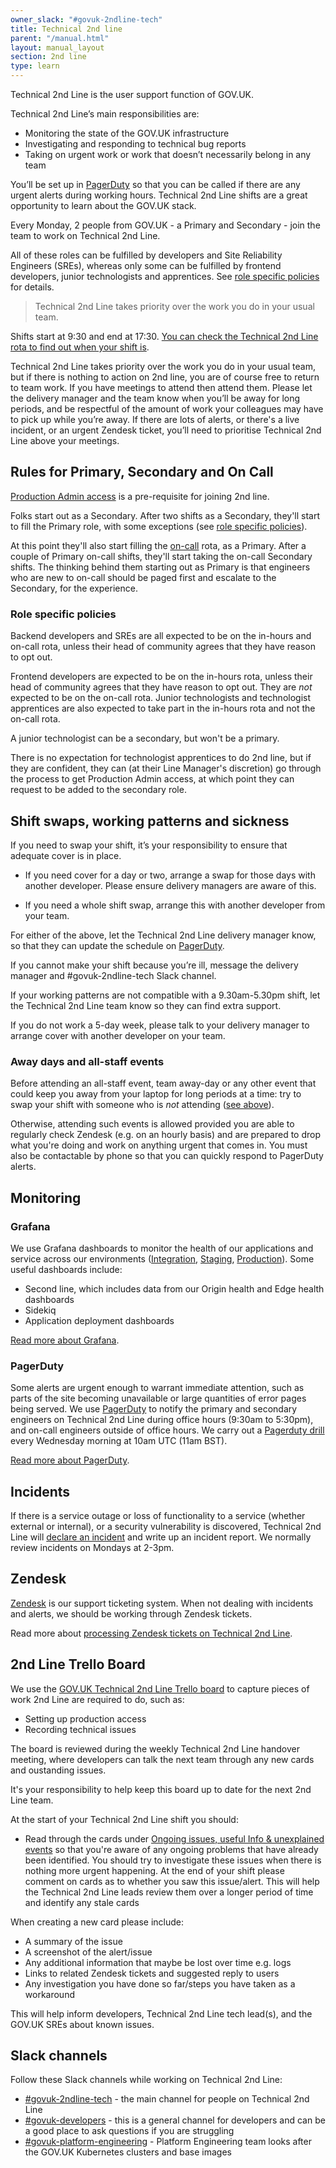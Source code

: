 ```yaml
---
owner_slack: "#govuk-2ndline-tech"
title: Technical 2nd line
parent: "/manual.html"
layout: manual_layout
section: 2nd line
type: learn
---
```


Technical 2nd Line is the user support function of GOV.UK.

Technical 2nd Line’s main responsibilities are:

- Monitoring the state of the GOV.UK infrastructure
- Investigating and responding to technical bug reports
- Taking on urgent work or work that doesn’t necessarily belong in any team

You’ll be set up in [PagerDuty](/manual/2nd-line#pagerduty) so that you can be called if there are any urgent alerts during working hours. Technical 2nd Line shifts are a great opportunity to learn about the GOV.UK stack.

Every Monday, 2 people from GOV.UK - a Primary and Secondary - join the team to work on Technical 2nd Line.

All of these roles can be fulfilled by developers and Site Reliability Engineers (SREs), whereas only some can be fulfilled by frontend developers, junior technologists and apprentices. See [role specific policies](#role-specific-policies) for details.

> Technical 2nd Line takes priority over the work you do in your usual team.

Shifts start at 9:30 and end at 17:30. [You can check the Technical 2nd Line rota to find out when your shift is][2ndline-rota].

[2ndline-rota]: https://docs.google.com/spreadsheets/d/1OTVm_k6MDdCFN1EFzrKXWu4iIPI7uR9mssI8AMwn7lU/edit#gid=1297388378.

Technical 2nd Line takes priority over the work you do in your usual team, but if there is nothing to action on 2nd line, you are of course free to return to team work. If you have meetings to attend then attend them. Please let the delivery manager and the team know when you’ll be away for long periods, and be respectful of the amount of work your colleagues may have to pick up while you’re away. If there are lots of alerts, or there's a live incident, or an urgent Zendesk ticket, you’ll need to prioritise Technical 2nd Line above your meetings.

## Rules for Primary, Secondary and On Call

[Production Admin access](/manual/rules-for-getting-production-access.html) is a pre-requisite for joining 2nd line.

Folks start out as a Secondary. After two shifts as a Secondary, they'll start to fill the Primary role, with some exceptions (see [role specific policies](#role-specific-policies)).

At this point they'll also start filling the [on-call](/manual/on-call.html) rota, as a Primary. After a couple of Primary on-call shifts, they'll start taking the on-call Secondary shifts. The thinking behind them starting out as Primary is that engineers who are new to on-call should be paged first and escalate to the Secondary, for the experience.

### Role specific policies

Backend developers and SREs are all expected to be on the in-hours and on-call rota, unless their head of community agrees that they have reason to opt out.

Frontend developers are expected to be on the in-hours rota, unless their head of community agrees that they have reason to opt out. They are _not_ expected to be on the on-call rota. Junior technologists and technologist apprentices are also expected to take part in the in-hours rota and not the on-call rota.

A junior technologist can be a secondary, but won't be a primary.

There is no expectation for technologist apprentices to do 2nd line, but if they are confident, they can (at their Line Manager's discretion) go through the process to get Production Admin access, at which point they can request to be added to the secondary role.

## Shift swaps, working patterns and sickness

If you need to swap your shift, it’s your responsibility to ensure that adequate cover is in place.

- If you need cover for a day or two, arrange a swap for those days with another developer. Please ensure delivery managers are aware of this.

- If you need a whole shift swap, arrange this with another developer from your team.

For either of the above, let the Technical 2nd Line delivery manager know, so that they can update the schedule on [PagerDuty][].

If you cannot make your shift because you’re ill, message the delivery manager and #govuk-2ndline-tech Slack channel.

If your working patterns are not compatible with a 9.30am-5.30pm shift, let the Technical 2nd Line team know so they can find extra support.

If you do not work a 5-day week, please talk to your delivery manager to arrange cover with another developer on your team.

### Away days and all-staff events

Before attending an all-staff event, team away-day or any other event that could keep you away from your laptop for long periods at a time: try to swap your shift with someone who is _not_ attending ([see above](#shift-swaps-working-patterns-and-sickness)).

Otherwise, attending such events is allowed provided you are able to regularly check Zendesk (e.g. on an hourly basis) and are prepared to drop what you're doing and work on anything urgent that comes in. You must also be contactable by phone so that you can quickly respond to PagerDuty alerts.

## Monitoring

### Grafana

We use Grafana dashboards to monitor the health of our applications and service across our environments ([Integration](https://grafana.eks.integration.govuk.digital/?orgId=1), [Staging](https://grafana.eks.staging.govuk.digital/?orgId=1), [Production](https://grafana.eks.production.govuk.digital/)). Some useful dashboards include:

- Second line, which includes data from our Origin health and Edge health dashboards
- Sidekiq
- Application deployment dashboards

[Read more about Grafana](/manual/grafana.html).

### PagerDuty

Some alerts are urgent enough to warrant immediate attention, such as parts of the site becoming unavailable or large quantities of error pages being served. We use [PagerDuty][] to notify the primary and secondary engineers on Technical 2nd Line during office hours (9:30am to 5:30pm), and on-call engineers outside of office hours. We carry out a [Pagerduty drill](/manual/pagerduty.html#pagerduty-drill) every Wednesday morning at 10am UTC (11am BST).

[Read more about PagerDuty](/manual/pagerduty.html).

## Incidents

If there is a service outage or loss of functionality to a service (whether external or internal), or a security vulnerability is discovered, Technical 2nd Line will [declare an incident](/manual/incident-management-guidance.html) and write up an incident report. We normally review incidents on Mondays at 2-3pm.

## Zendesk

[Zendesk][zendesk] is our support ticketing system. When not dealing with incidents and alerts, we should be working through Zendesk tickets.

Read more about [processing Zendesk tickets on Technical 2nd Line](/manual/zendesk.html).

## 2nd Line Trello Board

We use the [GOV.UK Technical 2nd Line Trello board][] to capture pieces of work 2nd Line are required to do, such as:

- Setting up production access
- Recording technical issues

The board is reviewed during the weekly Technical 2nd Line handover meeting, where developers can talk the next team through any new cards and oustanding issues.

It's your responsibility to help keep this board up to date for the next 2nd Line team.

At the start of your Technical 2nd Line shift you should:

- Read through the cards under [Ongoing issues, useful Info & unexplained events](https://trello.com/c/TwquoCfW/316-readme) so that you're aware of any ongoing problems that have already been identified. You should try to investigate these issues when there is nothing more urgent happening. At the end of your shift please comment on cards as to whether you saw this issue/alert. This will help the Technical 2nd Line leads review them over a longer period of time and identify any stale cards

When creating a new card please include:

- A summary of the issue
- A screenshot of the alert/issue
- Any additional information that maybe be lost over time e.g. logs
- Links to related Zendesk tickets and suggested reply to users
- Any investigation you have done so far/steps you have taken as a workaround

This will help inform developers, Technical 2nd Line tech lead(s), and the GOV.UK SREs about known issues.

## Slack channels

Follow these Slack channels while working on Technical 2nd Line:

- [#govuk-2ndline-tech] - the main channel for people on Technical 2nd Line
- [#govuk-developers] - this is a general channel for developers and can be a good place to ask questions if you are struggling
- [#govuk-platform-engineering] - Platform Engineering team looks after the GOV.UK Kubernetes clusters and base images

[GOV.UK Technical 2nd Line Trello board]: https://trello.com/b/M7UzqXpk/govuk-2nd-line
[PagerDuty]: https://governmentdigitalservice.pagerduty.com
[Zendesk]: https://govuk.zendesk.com
[You can check the Technical 2nd Line rota to find out when your shift is]:https://docs.google.com/spreadsheets/d/1OTVm_k6MDdCFN1EFzrKXWu4iIPI7uR9mssI8AMwn7lU/edit#gid=1297388378
[CI/Integration]: https://alert.integration.publishing.service.gov.uk/
[Staging]: https://alert.blue.staging.govuk.digital/
[Production]: https://alert.blue.production.govuk.digital/
[GOV.UK developer docs]: /
[Read more about Icinga]: /manual/icinga.html
[Alerts which don't add value]: https://trello.com/c/A3mKmh5s/583-this-column-is-to-record-the-same-alerts-are-coming-up-again-and-again-but-cant-action-when-it-spikes
[Ongoing issues, useful Info & unexplained events]: https://trello.com/c/TwquoCfW/316-readme
[Missing documentation]: https://trello.com/c/owAK2OjY/1009-please-use-this-column-to-record-any-missing-documentation-you-notice-and-were-not-able-to-add-during-your-shift
[gds-vpn]: https://docs.google.com/document/d/1O1LmLByDLlKU4F1-3chwS8qddd2WjYQgMaaEgTfK5To/edit
[#govuk-2ndline-tech]: https://gds.slack.com/channels/govuk-2ndline-tech
[#govuk-deploy]: https://gds.slack.com/channels/govuk-deploy
[#govuk-developers]: https://gds.slack.com/channels/govuk-developers
[#govuk-platform-engineering]: https://gds.slack.com/channels/govuk-platform-engineering
